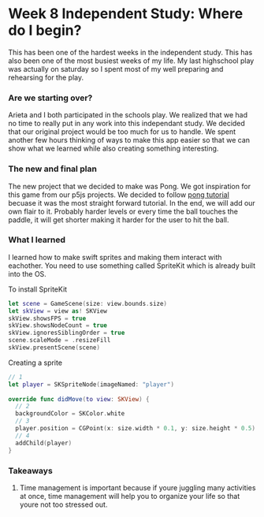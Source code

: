 # Week 8 Independent Study: Where do I begin?
This has been one of the hardest weeks in the independent study. This has also been one of the most busiest weeks of my life. My last highschool play was actually on saturday so I spent most of my well preparing and rehearsing for the play.

### Are we starting over?

Arieta and I both participated in the schools play. We realized that we had no time to really put in any work into this independant study. We decided that our original project would be too much for us to handle. We spent another few hours thinking of ways to make this app easier so that we can show what we learned while also creating something interesting.

### The new and final plan

The new project that we decided to make was Pong. We got inspiration for this game from our p5js projects. We decided to follow [pong tutorial](https://www.youtube.com/watch?v=LdL99CH23E8) becuase it was the most straight forward tutorial. In the end, we will add our own flair to it. Probably harder levels or every time the ball touches the paddle, it will get shorter making it harder for the user to hit the ball.

### What I learned

I learned how to make swift sprites and making them interact with eachother. You need to use something called SpriteKit which is already built into the OS. 

To install SpriteKit
```swift
let scene = GameScene(size: view.bounds.size)
let skView = view as! SKView
skView.showsFPS = true
skView.showsNodeCount = true
skView.ignoresSiblingOrder = true
scene.scaleMode = .resizeFill
skView.presentScene(scene)
```

Creating a sprite
``` swift
// 1
let player = SKSpriteNode(imageNamed: "player")
  
override func didMove(to view: SKView) {
  // 2
  backgroundColor = SKColor.white
  // 3
  player.position = CGPoint(x: size.width * 0.1, y: size.height * 0.5)
  // 4
  addChild(player)
}
```

### Takeaways
1. Time management is important because if youre juggling many activities at once, time management will help you to organize your life so that youre not too stressed out.